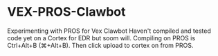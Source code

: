 # VEX-PROS-Clawbot
Experimenting with PROS for Vex Clawbot
Haven't compiled and tested code yet on a Cortex for EDR but soom will. Compiling on PROS is Ctrl+Alt+B (⌘+Alt+B). Then click upload to cortex on from PROS.
